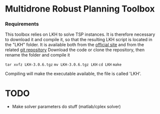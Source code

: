 # Multidrone Robust Planning Toolbox

### Requirements
This toolbox relies on LKH to solve TSP instances. It is therefore necessary to download it and compile it,
 so that the resulting LKH script is located in the "LKH" folder.
It is available both from the [official site](http://webhotel4.ruc.dk/~keld/research/LKH-3/) and from the related [git repository](https://github.com/cerebis/LKH3)
Download the code or clone the repository, then rename the folder and compile it


`tar xvfz LKH-3.0.6.tgz`
`mv LKH-3.0.6.tgz LKH`
`cd LKH`
`make`

Compiling will make the executable available, the file is called 'LKH'.

# TODO
- Make solver parameters do stuff (matlab/cplex solver)

